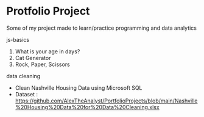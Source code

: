 # Protfolio Project

Some of my project made to learn/practice programming and data analytics

js-basics
1. What is your age in days?
2. Cat Generator
3. Rock, Paper, Scissors

data cleaning
- Clean Nashville Housing Data using Microsoft SQL
- Dataset : https://github.com/AlexTheAnalyst/PortfolioProjects/blob/main/Nashville%20Housing%20Data%20for%20Data%20Cleaning.xlsx
